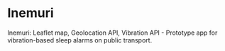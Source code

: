 # Inemuri
Inemuri: Leaflet map, Geolocation API, Vibration API - Prototype app for vibration-based sleep alarms on public transport. ️

